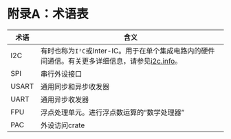 # 附录A：术语表

 

术语|含义
------------- | --------
I2C |有时也称为`I²C`或Inter-IC。用于在单个集成电路内的硬件间通信。有关更多详细信息，请参见[i2c.info]。
SPI |串行外设接口
USART |通用同步和异步收发器
UART |通用异步收发器
FPU |浮点处理单元。进行浮点数运算的“数学处理器”
PAC |外设访问crate

[i2c.info]:https://i2c.info/